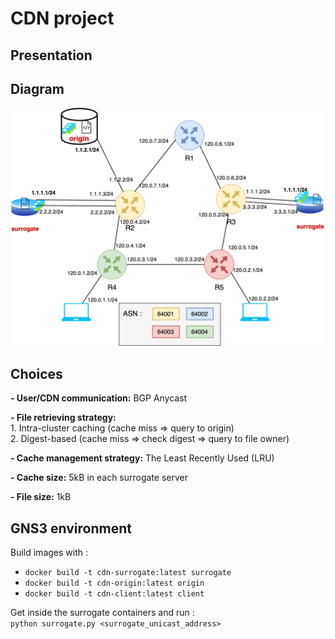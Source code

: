 # CDN project


## Presentation


## Diagram
![Diagram](diagram.png)
## Choices
**- User/CDN communication:** BGP Anycast

**- File retrieving strategy:**  
	1. Intra-cluster caching (cache miss => query to origin)   
	2. Digest-based (cache miss => check digest => query to file owner)

**- Cache management strategy:** The Least Recently Used (LRU)  

**- Cache size:** 5kB in each surrogate server  

**- File size:** 1kB

## GNS3 environment
Build images with :
- `docker build -t cdn-surrogate:latest surrogate`
- `docker build -t cdn-origin:latest origin`  
- `docker build -t cdn-client:latest client`  

Get inside the surrogate containers and run :  
`python surrogate.py <surrogate_unicast_address>`